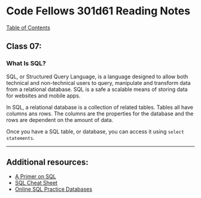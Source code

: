 # Code Fellows 301d61 Reading Notes

[Table of Contents](https://penjoe.github.io/301-reading-notes/)

## **Class 07:**

### **What Is SQL?**
SQL, or Structured Query Language, is a language designed to allow both technical and non-technical users to query, manipulate and transform data from a relational database. SQL is a safe a scalable means of storing data for websites and mobile apps.

In SQL, a relational database is a collection of related tables. Tables all have columns ans rows. The columns are the properties for the database and the rows are dependent on the amount of data.

Once you have a SQL table, or database, you can access it using `select statements`.

<hr>

## **Additional resources:**
- [A Primer on SQL](https://openlibra.com/en/book/a-primer-on-sql-3rd-edition)
- [SQL Cheat Sheet](http://www.cheat-sheets.org/sites/sql.su/)
- [Online SQL Practice Databases](https://www.w3schools.com/sql/trysql.asp?filename=trysql_select_all)